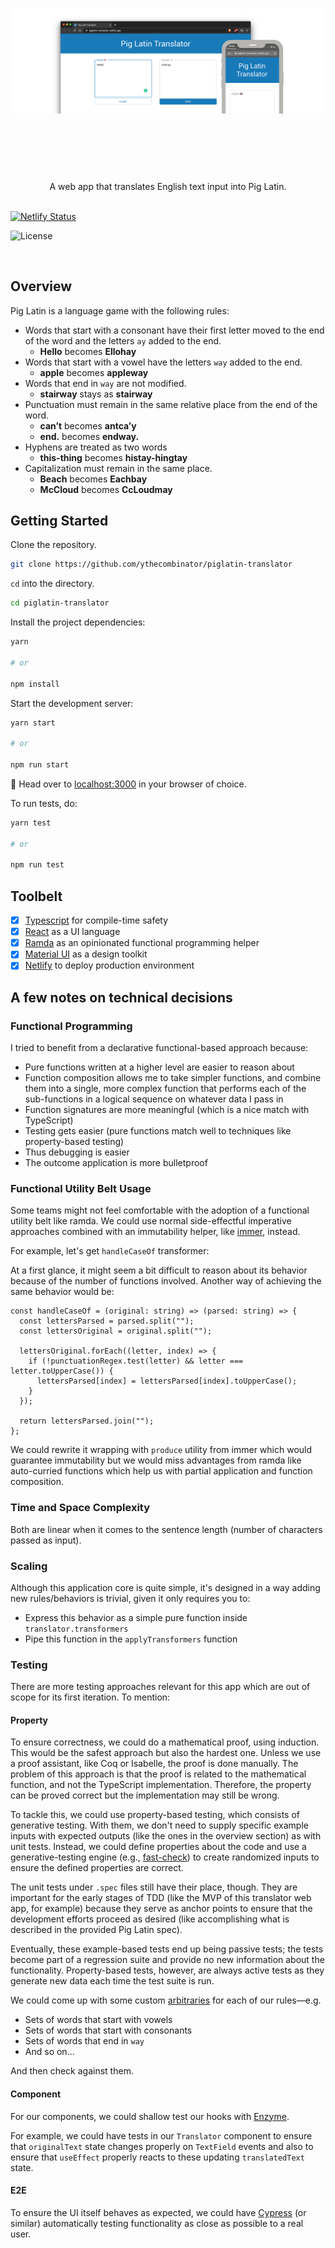 <h1 align="center">
	<img src="preview.png" alt="Pig Latin">
	<br>
	<br>
</h1>

<br>
<br>

<p align="center">
	A web app that translates English text input into Pig Latin.
<br>
<br>

[![Netlify Status](https://api.netlify.com/api/v1/badges/fbe4ee70-99b8-4391-beaf-84ee0c6de94e/deploy-status)](https://app.netlify.com/sites/piglatin-translator/deploys)

![License](https://img.shields.io/badge/license-MIT-brightgreen.svg)

</p>
<br>

## Overview

Pig Latin is a language game with the following rules:

- Words that start with a consonant have their first letter moved to the end of the word and the letters `ay` added to the end.
  - **Hello** becomes **Ellohay**
- Words that start with a vowel have the letters `way` added to the end.
  - **apple** becomes **appleway**
- Words that end in `way` are not modified.
  - **stairway** stays as **stairway**
- Punctuation must remain in the same relative place from the end of the word.
  - **can’t** becomes **antca’y**
  - **end.** becomes **endway.**
- Hyphens are treated as two words
  - **this-thing** becomes **histay-hingtay**
- Capitalization must remain in the same place.
  - **Beach** becomes **Eachbay**
  - **McCloud** becomes **CcLoudmay**

## Getting Started

Clone the repository.

```sh
git clone https://github.com/ythecombinator/piglatin-translator
```

`cd` into the directory.

```sh
cd piglatin-translator
```

Install the project dependencies:

```sh
yarn

# or

npm install
```

Start the development server:

```sh
yarn start

# or

npm run start
```

🚀 Head over to [localhost:3000](http://localhost:3000) in your browser of choice.

To run tests, do:

```sh
yarn test

# or

npm run test
```

## Toolbelt

- [x] [Typescript](https://www.typescriptlang.org) for compile-time safety
- [x] [React](https://reactjs.org) as a UI language
- [x] [Ramda](https://ramdajs.com/) as an opinionated functional programming helper
- [x] [Material UI](https://material-ui.com) as a design toolkit
- [x] [Netlify](https://www.netlify.com) to deploy production environment

## A few notes on technical decisions

### Functional Programming

I tried to benefit from a declarative functional-based approach because:

- Pure functions written at a higher level are easier to reason about
- Function composition allows me to take simpler functions, and combine them into a single, more complex function that performs each of the sub-functions in a logical sequence on whatever data I pass in
- Function signatures are more meaningful (which is a nice match with TypeScript)
- Testing gets easier (pure functions match well to techniques like property-based testing)
- Thus debugging is easier
- The outcome application is more bulletproof

### Functional Utility Belt Usage

Some teams might not feel comfortable with the adoption of a functional utility belt like ramda. We could use normal side-effectful imperative approaches combined with an immutability helper, like [immer](https://github.com/immerjs/immer), instead.

For example, let's get `handleCaseOf` transformer:

At a first glance, it might seem a bit difficult to reason about its behavior because of the number of functions involved. Another way of achieving the same behavior would be:

```tsx
const handleCaseOf = (original: string) => (parsed: string) => {
  const lettersParsed = parsed.split("");
  const lettersOriginal = original.split("");

  lettersOriginal.forEach((letter, index) => {
    if (!punctuationRegex.test(letter) && letter === letter.toUpperCase()) {
      lettersParsed[index] = lettersParsed[index].toUpperCase();
    }
  });

  return lettersParsed.join("");
};
```

We could rewrite it wrapping with `produce` utility from immer which would guarantee immutability but we would miss advantages from ramda like auto-curried functions which help us with partial application and function composition.

### Time and Space Complexity

Both are linear when it comes to the sentence length (number of characters passed as input).

### Scaling

Although this application core is quite simple, it's designed in a way adding new rules/behaviors is trivial, given it only requires you to:

- Express this behavior as a simple pure function inside `translator.transformers`
- Pipe this function in the `applyTransformers` function

### Testing

There are more testing approaches relevant for this app which are out of scope for its first iteration. To mention:

#### Property

To ensure correctness, we could do a mathematical proof, using induction. This would be the safest approach but also the hardest one. Unless we use a proof assistant, like Coq or Isabelle, the proof is done manually. The problem of this approach is that the proof is related to the mathematical function, and not the TypeScript implementation. Therefore, the property can be proved correct but the implementation may still be wrong.

To tackle this, we could use property-based testing, which consists of generative testing. With them, we don't need to supply specific example inputs with expected outputs (like the ones in the overview section) as with unit tests. Instead, we could define properties about the code and use a generative-testing engine (e.g., [fast-check](https://github.com/dubzzz/fast-check)) to create randomized inputs to ensure the defined properties are correct.

The unit tests under `.spec` files still have their place, though. They are important for the early stages of TDD (like the MVP of this translator web app, for example) because they serve as anchor points to ensure that the development efforts proceed as desired (like accomplishing what is described in the provided Pig Latin spec).

Eventually, these example-based tests end up being passive tests; the tests become part of a regression suite and provide no new information about the functionality. Property-based tests, however, are always active tests as they generate new data each time the test suite is run.

We could come up with some custom [arbitraries](https://github.com/dubzzz/fast-check/blob/master/documentation/Arbitraries.md) for each of our rules—e.g.

- Sets of words that start with vowels
- Sets of words that start with consonants
- Sets of words that end in `way`
- And so on...

And then check against them.

#### Component

For our components, we could shallow test our hooks with [Enzyme](https://enzymejs.github.io/enzyme/).

For example, we could have tests in our `Translator` component to ensure that `originalText` state changes properly on `TextField` events and also to ensure that `useEffect` properly reacts to these updating `translatedText` state.

#### E2E

To ensure the UI itself behaves as expected, we could have [Cypress](https://www.cypress.io/) (or similar) automatically testing functionality as close as possible to a real user.

